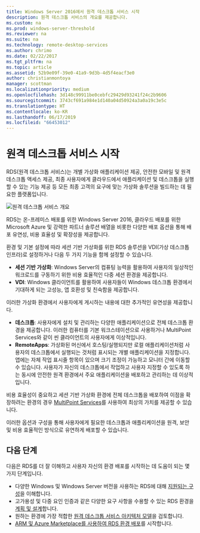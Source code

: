 ```yaml
---
title: Windows Server 2016에서 원격 데스크톱 서비스 시작
description: 원격 데스크톱 서비스의 개요를 제공합니다.
ms.custom: na
ms.prod: windows-server-threshold
ms.reviewer: na
ms.suite: na
ms.technology: remote-desktop-services
ms.author: chrimo
ms.date: 02/22/2017
ms.tgt_pltfrm: na
ms.topic: article
ms.assetid: 52b9e09f-39e0-41a9-9d3b-4d5f4eacf3e0
author: christianmontoya
manager: scottman
ms.localizationpriority: medium
ms.openlocfilehash: 3d148c99911be0cebfc29429d93241f24c2b9606
ms.sourcegitcommit: 3743cf691a984e1d140a04d50924a3a0a19c3e5c
ms.translationtype: HT
ms.contentlocale: ko-KR
ms.lasthandoff: 06/17/2019
ms.locfileid: "66453012"
---
```

# <a name="welcome-to-remote-desktop-services"></a>원격 데스크톱 서비스 시작 

RDS(원격 데스크톱 서비스)는 개별 가상화 애플리케이션 제공, 안전한 모바일 및 원격 데스크톱 액세스 제공, 최종 사용자에게 클라우드에서 애플리케이션 및 데스크톱을 실행할 수 있는 기능 제공 등 모든 최종 고객의 요구에 맞는 가상화 솔루션을 빌드하는 데 필요한 플랫폼입니다.

![원격 데스크톱 서비스 개요](./media/rds-overview.png)

RDS는 온-프레미스 배포를 위한 Windows Server 2016, 클라우드 배포를 위한 Microsoft Azure 및 강력한 파트너 솔루션 배열을 비롯한 다양한 배포 옵션을 통해 배포 유연성, 비용 효율성 및 확장성을 제공합니다.

환경 및 기본 설정에 따라 세션 기반 가상화를 위한 RDS 솔루션을 VDI(가상 데스크톱 인프라)로 설정하거나 다음 두 가지 기능을 함께 설정할 수 있습니다.

- **세션 기반 가상화**: Windows Server의 컴퓨팅 능력을 활용하여 사용자의 일상적인 워크로드를 구동하기 위한 비용 효율적인 다중 세션 환경을 제공합니다.
- **VDI**: Windows 클라이언트를 활용하여 사용자들이 Windows 데스크톱 환경에서 기대하게 되는 고성능, 앱 호환성 및 친숙함을 제공합니다.

이러한 가상화 환경에서 사용자에게 게시하는 내용에 대한 추가적인 유연성을 제공합니다.

- **데스크톱**: 사용자에게 설치 및 관리하는 다양한 애플리케이션으로 전체 데스크톱 환경을 제공합니다. 이러한 컴퓨터를 기본 워크스테이션으로 사용하거나 MultiPoint Services와 같이 씬 클라이언트의 사용자에게 이상적입니다.
- **RemoteApps**: 가상화된 머신에서 호스팅/실행되지만 로컬 애플리케이션처럼 사용자의 데스크톱에서 실행되는 것처럼 표시되는 개별 애플리케이션을 지정합니다. 앱에는 자체 작업 표시줄 항목이 있으며 크기 조정이 가능하고 모니터 간에 이동할 수 있습니다. 사용자가 자신의 데스크톱에서 작업하고 사용자 지정할 수 있도록 하는 동시에 안전한 원격 환경에서 주요 애플리케이션을 배포하고 관리하는 데 이상적입니다.

비용 효율성이 중요하고 세션 기반 가상화 환경에 전체 데스크톱을 배포하여 이점을 확장하려는 환경의 경우 [MultiPoint Services](../multipoint-services/multipoint-services.md)를 사용하여 최상의 가치를 제공할 수 있습니다. 

이러한 옵션과 구성을 통해 사용자에게 필요한 데스크톱과 애플리케이션을 원격, 보안 및 비용 효율적인 방식으로 유연하게 배포할 수 있습니다.

## <a name="next-steps"></a>다음 단계

다음은 RDS를 더 잘 이해하고 사용자 자신의 환경 배포를 시작하는 데 도움이 되는 몇 가지 단계입니다.
-   다양한 Windows 및 Windows Server 버전을 사용하는 RDS에 대해 [지원되는 구성](rds-supported-config.md)을 이해합니다.
-   고가용성 및 다중 요인 인증과 같은 다양한 요구 사항을 수용할 수 있는 RDS 환경을 [계획 및 설계](rds-plan-and-design.md)합니다.
-   원하는 환경에 가장 적합한 [원격 데스크톱 서비스 아키텍처 모델](desktop-hosting-logical-architecture.md)을 검토합니다.
-   [ARM 및 Azure Marketplace를 사용하여 RDS 환경 배포](rds-in-azure.md)를 시작합니다.
